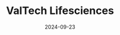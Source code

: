 ---  
layout: startup_page  
title: "ValTech Lifesciences"  
id: "valtechlifesciences.com"  
permalink: "/valtechlifesciencesvaltechlifesciences.com09232024/"  
website: "https://www.valtechlifesciences.com/"  
funding_round: "Seed"  
funding_amount: "£1300"  
investors: "Venture Kick"  
about: "ValTech Lifesciences is a Medtech startup developing a non-thrombogenic, durable heart valve prosthesis to address the challenges of valvular heart disease. Their patented heart valve features improve the performance of mechanical and biological prostheses, extending lifespan and reducing the need for anticoagulation therapy. This addresses a significant unmet need for millions of patients worldwide."  
markets: "Medtech, Cardiovascular Technology, Health and Human Services"  
hq: "Bern, Bern, Switzerland"  
founded_year: "2005"  
linkedin: "https://ch.linkedin.com/company/valtech-lifesciences"  
twitter: ""  
instagram: ""  
facebook: "https://www.facebook.com/194413413993227"  
crunchbase: "https://www.crunchbase.com/organization/valtech-cardio"  
pitchbook: "https://pitchbook.com/profiles/company/53791-84"  

date_display: "23-Sep-2024"  
date: "2024-09-23"

# SEO Optimization  
meta_title: "ValTech Lifesciences - Seed Funding (£1300)"  
meta_description: "ValTech Lifesciences, ValTech Lifesciences is a Medtech startup developing a non-thrombogenic, durable heart valve prosthesis to address the challenges of valvular heart di..."  
meta_keywords: "ValTech Lifesciences, Medtech, Cardiovascular Technology, Health and Human Services, Seed funding"  
canonical_url: "https://startup.projectstartups.com/valtechlifesciencesvaltechlifesciences.com09232024/"  
---